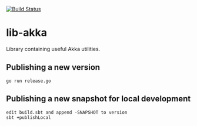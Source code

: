 [![Build Status](https://travis-ci.org/flowcommerce/lib-akka.svg?branch=main)](https://app.travis-ci.com/flowcommerce/lib-akka)

# lib-akka

Library containing useful Akka utilities.

## Publishing a new version

    go run release.go

## Publishing a new snapshot for local development

    edit build.sbt and append -SNAPSHOT to version
    sbt +publishLocal
